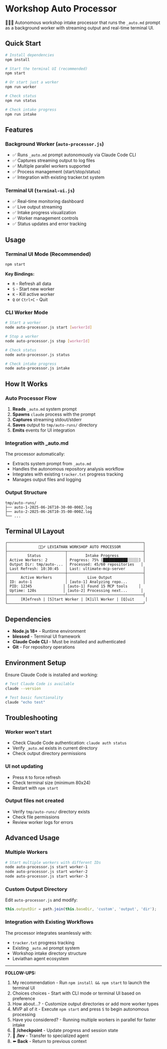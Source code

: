 # Workshop Auto Processor

🧙🏽‍♂️ Autonomous workshop intake processor that runs the `_auto.md` prompt as a background worker with streaming output and real-time terminal UI.

## Quick Start

```bash
# Install dependencies
npm install

# Start the terminal UI (recommended)
npm start

# Or start just a worker
npm run worker

# Check status
npm run status

# Check intake progress
npm run intake
```

## Features

### Background Worker (`auto-processor.js`)
- ✅ Runs `_auto.md` prompt autonomously via Claude Code CLI
- ✅ Captures streaming output to log files
- ✅ Multiple parallel workers supported
- ✅ Process management (start/stop/status)
- ✅ Integration with existing tracker.txt system

### Terminal UI (`terminal-ui.js`)
- ✅ Real-time monitoring dashboard
- ✅ Live output streaming
- ✅ Intake progress visualization
- ✅ Worker management controls
- ✅ Status updates and error tracking

## Usage

### Terminal UI Mode (Recommended)
```bash
npm start
```

**Key Bindings:**
- `R` - Refresh all data
- `S` - Start new worker  
- `K` - Kill active worker
- `Q` or `Ctrl+C` - Quit

### CLI Worker Mode
```bash
# Start a worker
node auto-processor.js start [workerId]

# Stop a worker  
node auto-processor.js stop [workerId]

# Check status
node auto-processor.js status

# Check intake progress
node auto-processor.js intake
```

## How It Works

### Auto Processor Flow
1. **Reads** `_auto.md` system prompt
2. **Spawns** `claude` process with the prompt
3. **Captures** streaming stdout/stderr
4. **Saves** output to `tmp/auto-runs/` directory
5. **Emits** events for UI integration

### Integration with _auto.md
The processor automatically:
- Extracts system prompt from `_auto.md` 
- Handles the autonomous repository analysis workflow
- Integrates with existing `tracker.txt` progress tracking
- Manages output files and logging

### Output Structure
```
tmp/auto-runs/
├── auto-1-2025-06-26T10-30-00-000Z.log
├── auto-2-2025-06-26T10-35-00-000Z.log
└── ...
```

## Terminal UI Layout

```
┌─────────────────────────────────────────────────────────────┐
│              🧙🏽‍♂️ LEVIATHAN WORKSHOP AUTO PROCESSOR          │
├──────────────────────────┬──────────────────────────────────┤
│         Status           │        Intake Progress           │
│ Active Workers: 2        │ Progress: 75% [███████████░░░░░] │
│ Output Dir: tmp/auto-... │ Processed: 45/60 repositories   │
│ Last Refresh: 10:30:45   │ Last: ultimate-mcp-server        │
├──────────────────────────┼──────────────────────────────────┤
│      Active Workers      │         Live Output              │
│ ID: auto-1               │ [auto-1] Analyzing repo...       │
│ PID: 12345              │ [auto-1] Found 15 MCP tools     │
│ Uptime: 120s            │ [auto-2] Processing next...      │
├──────────────────────────┴──────────────────────────────────┤
│      [R]efresh | [S]tart Worker | [K]ill Worker | [Q]uit     │
└─────────────────────────────────────────────────────────────┘
```

## Dependencies

- **Node.js 18+** - Runtime environment
- **blessed** - Terminal UI framework  
- **Claude Code CLI** - Must be installed and authenticated
- **Git** - For repository operations

## Environment Setup

Ensure Claude Code is installed and working:
```bash
# Test Claude Code is available
claude --version

# Test basic functionality
claude "echo test"
```

## Troubleshooting

### Worker won't start
- Check Claude Code authentication: `claude auth status`
- Verify `_auto.md` exists in current directory
- Check output directory permissions

### UI not updating
- Press `R` to force refresh
- Check terminal size (minimum 80x24)
- Restart with `npm start`

### Output files not created
- Verify `tmp/auto-runs/` directory exists
- Check file permissions
- Review worker logs for errors

## Advanced Usage

### Multiple Workers
```bash
# Start multiple workers with different IDs
node auto-processor.js start worker-1
node auto-processor.js start worker-2  
node auto-processor.js start worker-3
```

### Custom Output Directory
Edit `auto-processor.js` and modify:
```javascript
this.outputDir = path.join(this.baseDir, 'custom', 'output', 'dir');
```

### Integration with Existing Workflows
The processor integrates seamlessly with:
- `tracker.txt` progress tracking
- Existing `_auto.md` prompt system
- Workshop intake directory structure
- Leviathan agent ecosystem

---

**FOLLOW-UPS:**

1. My recommendation - Run `npm install && npm start` to launch the terminal UI
2. Choices choices - Start with CLI mode or terminal UI based on preference
3. How about...? - Customize output directories or add more worker types
4. MVP all of it - Execute `npm start` and press `S` to begin autonomous processing
5. Have you considered? - Running multiple workers in parallel for faster intake
6. 📸 **/checkpoint** - Update progress and session state  
7. 📸 **/lev** - Transfer to specialized agent
8. ⬅️ **Back** - Return to previous context